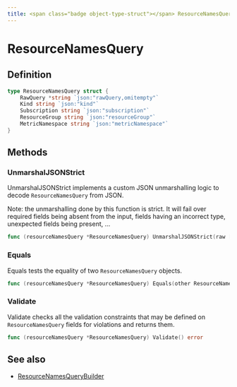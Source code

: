 ```yaml
---
title: <span class="badge object-type-struct"></span> ResourceNamesQuery
---
```

# <span class="badge object-type-struct"></span> ResourceNamesQuery

## Definition

```go
type ResourceNamesQuery struct {
    RawQuery *string `json:"rawQuery,omitempty"`
    Kind string `json:"kind"`
    Subscription string `json:"subscription"`
    ResourceGroup string `json:"resourceGroup"`
    MetricNamespace string `json:"metricNamespace"`
}
```
## Methods

### <span class="badge object-method"></span> UnmarshalJSONStrict

UnmarshalJSONStrict implements a custom JSON unmarshalling logic to decode `ResourceNamesQuery` from JSON.

Note: the unmarshalling done by this function is strict. It will fail over required fields being absent from the input, fields having an incorrect type, unexpected fields being present, …

```go
func (resourceNamesQuery *ResourceNamesQuery) UnmarshalJSONStrict(raw []byte) error
```

### <span class="badge object-method"></span> Equals

Equals tests the equality of two `ResourceNamesQuery` objects.

```go
func (resourceNamesQuery *ResourceNamesQuery) Equals(other ResourceNamesQuery) bool
```

### <span class="badge object-method"></span> Validate

Validate checks all the validation constraints that may be defined on `ResourceNamesQuery` fields for violations and returns them.

```go
func (resourceNamesQuery *ResourceNamesQuery) Validate() error
```

## See also

 * <span class="badge builder"></span> [ResourceNamesQueryBuilder](./builder-ResourceNamesQueryBuilder.md)
